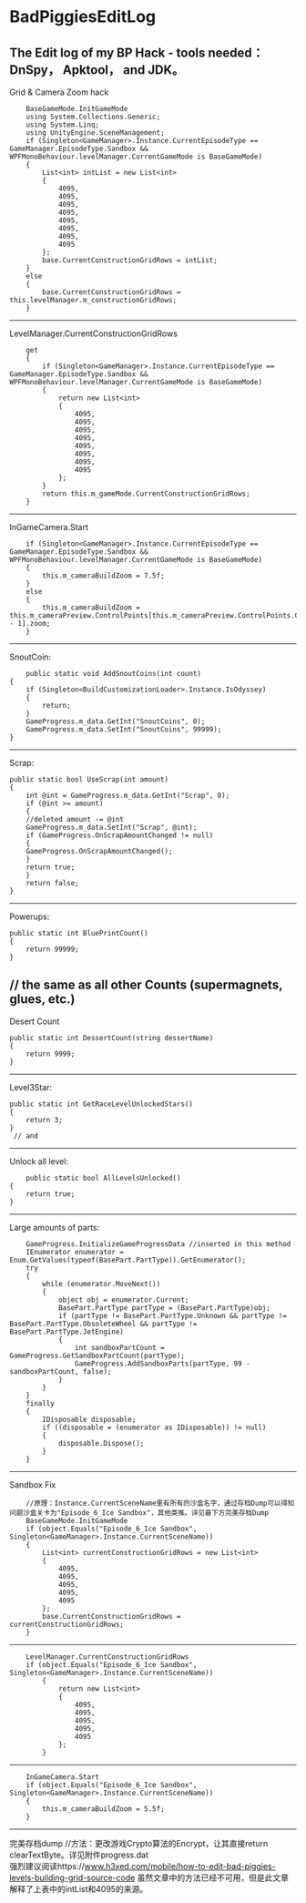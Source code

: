 # BadPiggiesEditLog
The Edit log of my BP Hack - tools needed：DnSpy， Apktool， and JDK。
-------------------
Grid & Camera Zoom hack


		BaseGameMode.InitGameMode
		using System.Collections.Generic;
		using System.Linq;
		using UnityEngine.SceneManagement;
		if (Singleton<GameManager>.Instance.CurrentEpisodeType == GameManager.EpisodeType.Sandbox && WPFMonoBehaviour.levelManager.CurrentGameMode is BaseGameMode)
		{
			List<int> intList = new List<int>
			{
				4095,
				4095,
				4095,
				4095,
				4095,
				4095,
				4095,
				4095
			};
			base.CurrentConstructionGridRows = intList;
		}
		else
		{
			base.CurrentConstructionGridRows = this.levelManager.m_constructionGridRows;
		}
---------------------------------
LevelManager.CurrentConstructionGridRows
		
		
		get
		{
			if (Singleton<GameManager>.Instance.CurrentEpisodeType == GameManager.EpisodeType.Sandbox && WPFMonoBehaviour.levelManager.CurrentGameMode is BaseGameMode)
			{
				return new List<int>
				{
					4095,
					4095,
					4095,
					4095,
					4095,
					4095,
					4095,
					4095
				};
			}
			return this.m_gameMode.CurrentConstructionGridRows;
		}
------------------------------------------------
InGameCamera.Start
		
		
		if (Singleton<GameManager>.Instance.CurrentEpisodeType == GameManager.EpisodeType.Sandbox && WPFMonoBehaviour.levelManager.CurrentGameMode is BaseGameMode)
		{
			this.m_cameraBuildZoom = 7.5f;
		}
		else
		{
			this.m_cameraBuildZoom = this.m_cameraPreview.ControlPoints[this.m_cameraPreview.ControlPoints.Count - 1].zoom;
		}
----------------------------
SnoutCoin: 
 		
		
		public static void AddSnoutCoins(int count)
	{
		if (Singleton<BuildCustomizationLoader>.Instance.IsOdyssey)
		{
			return;
		}
		GameProgress.m_data.GetInt("SnoutCoins", 0);
		GameProgress.m_data.SetInt("SnoutCoins", 99999);
	}
  --------------------------
Scrap:
  	
	
	public static bool UseScrap(int amount)
	{
		int @int = GameProgress.m_data.GetInt("Scrap", 0);
		if (@int >= amount)
		{
  		//deleted amount -= @int
		GameProgress.m_data.SetInt("Scrap", @int);
		if (GameProgress.OnScrapAmountChanged != null)
		{
		GameProgress.OnScrapAmountChanged();
		}
		return true;
		}
		return false;
	}
  ---------------------
Powerups:
  
  
	public static int BluePrintCount()
	{
		return 99999;
	}
  // the same as all other Counts (supermagnets, glues, etc.)
  ---------
  Desert Count
 
 
 	public static int DessertCount(string dessertName)
	{
		return 9999;
	}
  -------------------------
Level3Star:
	
	
	public static int GetRaceLevelUnlockedStars()
	{
		return 3;
	}
	 // and

-----------
Unlock all level:
		
		public static bool AllLevelsUnlocked()
	{
		return true;
	}
  ----------------
  
Large amounts of parts:


 		GameProgress.InitializeGameProgressData //inserted in this method
		IEnumerator enumerator = Enum.GetValues(typeof(BasePart.PartType)).GetEnumerator();
		try
		{
			while (enumerator.MoveNext())
			{
				object obj = enumerator.Current;
				BasePart.PartType partType = (BasePart.PartType)obj;
				if (partType != BasePart.PartType.Unknown && partType != BasePart.PartType.ObsoleteWheel && partType != BasePart.PartType.JetEngine)
				{
					int sandboxPartCount = GameProgress.GetSandboxPartCount(partType);
					GameProgress.AddSandboxParts(partType, 99 - sandboxPartCount, false);
				}
			}
		}
		finally
		{
			IDisposable disposable;
			if ((disposable = (enumerator as IDisposable)) != null)
			{
				disposable.Dispose();
			}
		}
  -----------------------

Sandbox Fix
		
		
		//原理：Instance.CurrentSceneName里有所有的沙盒名字，通过存档Dump可以得知问题沙盒关卡为"Episode_6_Ice Sandbox"，其他类推。详见最下方完美存档Dump
		BaseGameMode.InitGameMode
		if (object.Equals("Episode_6_Ice Sandbox", Singleton<GameManager>.Instance.CurrentSceneName))
		{
			List<int> currentConstructionGridRows = new List<int>
			{
				4095,
				4095,
				4095,
				4095,
				4095
			};
			base.CurrentConstructionGridRows = currentConstructionGridRows;
		}
-------------------
		
		
		LevelManager.CurrentConstructionGridRows
		if (object.Equals("Episode_6_Ice Sandbox", Singleton<GameManager>.Instance.CurrentSceneName))
			{
				return new List<int>
				{
					4095,
					4095,
					4095,
					4095,
					4095
				};
			}
-----------------------
		
		
		InGameCamera.Start
		if (object.Equals("Episode_6_Ice Sandbox", Singleton<GameManager>.Instance.CurrentSceneName))
		{
			this.m_cameraBuildZoom = 5.5f;
		}

----------------

完美存档dump
//方法：更改游戏Crypto算法的Encrypt，让其直接return clearTextByte。详见附件progress.dat		
强烈建议阅读https://www.h3xed.com/mobile/how-to-edit-bad-piggies-levels-building-grid-source-code 虽然文章中的方法已经不可用，但是此文章解释了上表中的intList和4095的来源。
